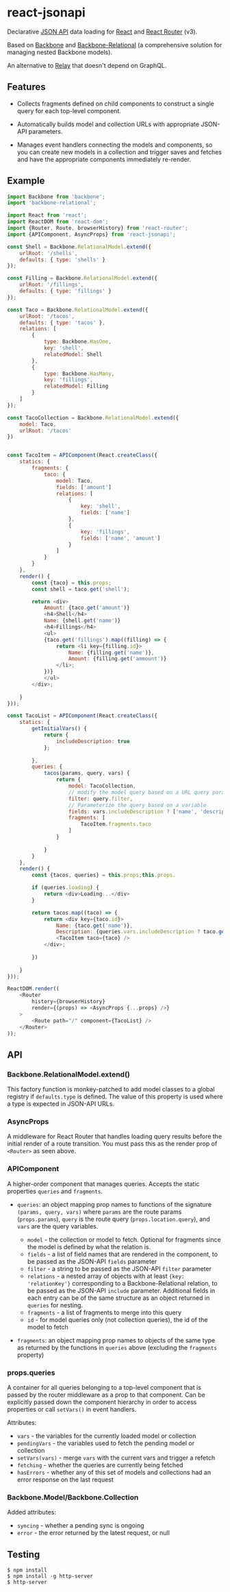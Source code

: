 # react-jsonapi

Declarative [JSON API](http://jsonapi.org) data loading for [React](https://facebook.github.io/react/) and [React Router](https://github.com/ReactTraining/react-router) (v3).


Based on [Backbone](http://backbonejs.org) and [Backbone-Relational](http://backbonerelational.org) (a comprehensive solution for managing nested Backbone models).

An alternative to [Relay](http://facebook.github.io/relay/) that doesn't depend on GraphQL.

## Features

- Collects fragments defined on child components to construct a single query for
  each top-level component.

- Automatically builds model and collection URLs with appropriate JSON-API
  parameters.

- Manages event handlers connecting the models and components, so you can
  create new models in a collection and trigger saves and fetches and have the
  appropriate components immediately re-render.

## Example

```js
import Backbone from 'backbone';
import 'backbone-relational';

import React from 'react';
import ReactDOM from 'react-dom';
import {Router, Route, browserHistory} from 'react-router';
import {APIComponent, AsyncProps} from 'react-jsonapi';

const Shell = Backbone.RelationalModel.extend({
    urlRoot: '/shells',
    defaults: { type: 'shells' }
});

const Filling = Backbone.RelationalModel.extend({
    urlRoot: '/fillings',
    defaults: { type: 'fillings' }
});

const Taco = Backbone.RelationalModel.extend({
    urlRoot: '/tacos',
    defaults: { type: 'tacos' },
    relations: [
        {
            type: Backbone.HasOne,
            key: 'shell',
            relatedModel: Shell
        },
        {
            type: Backbone.HasMany,
            key: 'fillings',
            relatedModel: Filling
        }
    ]
});

const TacoCollection = Backbone.RelationalModel.extend({
    model: Taco,
    urlRoot: '/tacos'
})


const TacoItem = APIComponent(React.createClass({
    statics: {
        fragments: {
            taco: {
                model: Taco,
                fields: ['amount']
                relations: [
                    {
                        key: 'shell',
                        fields: ['name']
                    },
                    {
                        key: 'fillings',
                        fields: ['name', 'amount']
                    }
                ]
            }
        }
    },
    render() {
        const {taco} = this.props;
        const shell = taco.get('shell');

        return <div>
            Amount: {taco.get('amount')}
            <h4>Shell</h4>
            Name: {shell.get('name')}
            <h4>Fillings</h4>
            <ul>
            {taco.get('fillings').map((filling) => {
                return <li key={filling.id}>
                    Name: {filling.get('name')},
                    Amount: {filling.get('ammount')}
                </li>;
            })}
            </ul>
        </div>;
    
    }
}));

const TacoList = APIComponent(React.createClass({
    statics: {
        getInitialVars() {
            return {
                includeDescription: true
            };
        
        },
        queries: {
            tacos(params, query, vars) {
                return {
                    model: TacoCollection,
                    // modify the model query based on a URL query parameter
                    filter: query.filter,
                    // Parameterize the query based on a variable
                    fields: vars.includeDescription ? ['name', 'description'] : ['name'],
                    fragments: [
                        TacoItem.fragments.taco
                    ]
                }
                
            }
        }
    },
    render() {
        const {tacos, queries} = this.props;this.props.

        if (queries.loading) {
            return <div>Loading...</div>
        }

        return tacos.map((taco) => {
            return <div key={taco.id}>
                Name: {taco.get('name')},
                Description: {queries.vars.includeDescription ? taco.get('description') : ''}
                <TacoItem taco={taco} />
            </div>;
        
        })
    
    }
}));

ReactDOM.render((
    <Router
        history={browserHistory}
        render={(props) => <AsyncProps {...props} />}
    >
        <Route path="/" component={TacoList} />
    </Router>
));
```

## API

### Backbone.RelationalModel.extend()

This factory function is monkey-patched to add model classes to a global
registry if `defaults.type` is defined.  The value of this property is used
where a type is expected in JSON-API URLs.

### AsyncProps

A middleware for React Router that handles loading query results before the
initial render of a route transition.  You must pass this as the render prop of
`<Router>` as seen above.

### APIComponent

A higher-order component that manages queries.  Accepts the static properties
`queries` and `fragments`.

- `queries`: an object mapping prop names to functions of the signature
  `(params, query, vars)` where `params` are the route params (`props.params`),
  `query` is the route query (`props.location.query`), and `vars` are the query
  variables.

  * `model` - the collection or model to fetch.  Optional for fragments since
    the model is defined by what the relation is.
  * `fields` - a list of field names that are rendered in the component, to be
    passed as the JSON-API `fields` parameter
  * `filter` - a string to be passed as the JSON-API `filter` parameter
  * `relations` - a nested array of objects with at least `{key: 'relationKey'}`
    corresponding to a Backbone-Relational relation, to be passed as the
    JSON-API `include` parameter.  Additional fields in each entry can be of
    the same structure as an object returned in `queries` for
    nesting.
  * `fragments` - a list of fragments to merge into this query
  * `id` - for model queries only (not collection queries), the id of the
    model to fetch

- `fragments`: an object mapping prop names to objects of the same type as
  returned by the functions in `queries` above (excluding the `fragments`
  property)

### props.queries

A container for all queries belonging to a top-level component that is passed by
the router middleware as a prop to that component.  Can be explicitly passed
down the component hierarchy in order to access properties or call `setVars()`
in event handlers.

Attributes:

- `vars` - the variables for the currently loaded model or collection
- `pendingVars` - the variables used to fetch the pending model or collection
- `setVars(vars)` - merge `vars` with the current vars and trigger a refetch
- `fetching` - whether the queries are currently being fetched
- `hasErrors` - whether any of this set of models and collections had an error
  response on the last request

### Backbone.Model/Backbone.Collection

Added attributes:

- `syncing` - whether a pending sync is ongoing
- `error` - the error returned by the latest request, or null


## Testing

```
$ npm install
$ npm install -g http-server
$ http-server
